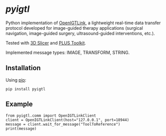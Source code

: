 # *pyigtl*

Python implementation of [OpenIGTLink](http://openigtlink.org/), a lightweight real-time data transfer protocol developed for image-guided therapy applications (surgical navigation, image-guided surgery, ultrasound-guided interventions, etc.).

Tested with [3D Slicer](https://www.slicer.org) and [PLUS Toolkit](http://plustoolkit.org/).

Implemented message types: IMAGE, TRANSFORM, STRING.

## Installation

Using [pip](https://pip.pypa.io/en/stable/):

```
pip install pyigtl
```

## Example

```
from pyigtl.comm import OpenIGTLinkClient
client = OpenIGTLinkClient(host="127.0.0.1", port=18944)
message = client.wait_for_message("ToolToReference")
print(message)
```
